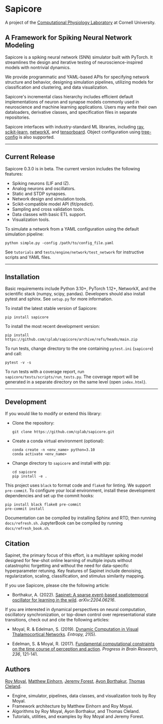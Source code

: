 Sapicore
========

A project of the [Computational Physiology Laboratory](https://cplab.net/) at Cornell University.

A Framework for Spiking Neural Network Modeling
-----------------------------------------------

Sapicore is a spiking neural network (SNN) simulator built with PyTorch. It streamlines
the design and iterative testing of neuroscience-inspired models with nontrivial dynamics.

We provide programmatic and YAML-based APIs for specifying network structure and behavior,
designing simulation pipelines, utilizing models for classification and clustering, and data visualization.

Sapicore's incremental class hierarchy includes efficient default implementations of neuron
and synapse models commonly used in neuroscience and machine learning applications.
Users may write their own dataloaders, derivative classes, and specification files in separate repositories.

Sapicore interfaces with industry-standard ML libraries, including
[ray](https://docs.ray.io/en/latest/ray-core/walkthrough.html),
[scikit-learn](https://scikit-learn.org/stable/), [networkX](https://networkx.org/), and
[tensorboard](https://pytorch.org/docs/stable/tensorboard.html).
Object configuration using [tree-config](https://github.com/matham/tree-config/) is also supported.

***

Current Release
---------------
Sapicore 0.3.0 is in beta. The current version includes the following features:

* Spiking neurons (LIF and IZ).
* Analog neurons and oscillators.
* Static and STDP synapses.
* Network design and simulation tools.
* Scikit-compatible model API (fit/predict).
* Sampling and cross validation tools.
* Data classes with basic ETL support.
* Visualization tools.

To simulate a network from a YAML configuration using the default simulation pipeline:

    python simple.py -config /path/to/config_file.yaml

See `tutorials` and `tests/engine/network/test_network` for instructive scripts and YAML files.

***

Installation
------------
Basic requirements include Python 3.10+, PyTorch 1.12+, NetworkX, and the scientific stack (numpy, scipy, pandas).
Developers should also install pytest and sphinx. See ``setup.py`` for more information.

To install the latest stable version of Sapicore:

	pip install sapicore

To install the most recent development version:

	pip install https://github.com/cplab/sapicore/archive/refs/heads/main.zip

To run tests, change directory to the one containing `pytest.ini` (`sapicore`) and call:

    pytest -v -s

To run tests with a coverage report, run `sapicore/tests/scripts/run_tests.py`.
The coverage report will be generated in a separate directory on the same level (open `index.html`).

***

Development
-----------
If you would like to modify or extend this library:

* Clone the repository:

      git clone https://github.com/cplab/sapicore.git

* Create a conda virtual environment (optional):

      conda create -n <env_name> python=3.10
      conda activate <env_name>

* Change directory to `sapicore` and install with pip:

      cd sapicore
      pip install -e .

This project uses ``black`` to format code and ``flake8`` for linting. We support ``pre-commit``.
To configure your local environment, install these development dependencies and set up the commit hooks:

	pip install black flake8 pre-commit
	pre-commit install

Documentation can be compiled by installing Sphinx and RTD, then running `docs/refresh.sh`.
JupyterBook can be compiled by running `docs/refresh_book.sh`.

Citation
--------
Sapinet, the primary focus of this effort, is a multilayer spiking model designed for few-shot online learning of
multiple inputs without catastrophic forgetting and without the need for data-specific hyperparameter
retuning. Key features of Sapinet include denoising, regularization, scaling, classification, and stimulus
similarity mapping.

If you use Sapicore, please cite the following article:

* Borthakur, A. (2022). [Sapinet: A sparse event-based spatiotemporal oscillator for learning in the
wild](https://arxiv.org/abs/2204.06216). <i>arXiv:2204.06216</i>.

If you are interested in dynamical perspectives on neural computation, oscillatory synchronization,
or top-down control over representational state transitions, check out and cite the following articles:

* Moyal, R. & Edelman, S. (2019). [Dynamic Computation in Visual Thalamocortical
Networks](https://www.mdpi.com/1099-4300/21/5/500). <i>Entropy, 21</i>(5).


* Edelman, S. & Moyal, R. (2017). [Fundamental computational constraints on the time course of perception and
action](https://www.sciencedirect.com/science/article/abs/pii/S007961231730050X).
<i>Progress in Brain Research, 236</i>, 121-141.

Authors
-------
[Roy Moyal](https://scholar.google.com/citations?user=P8Ztxr4AAAAJ),
[Matthew Einhorn](https://matham.dev/about/), [Jeremy Forest](https://jeremyforest.netlify.app/),
[Ayon Borthakur](https://borthakurayon.github.io/), [Thomas Cleland](https://cplab.net/people/thomas-cleland/).

- Engine, simulator, pipelines, data classes, and visualization tools by Roy Moyal.
- Framework architecture by Matthew Einhorn and Roy Moyal.
- Algorithms by Roy Moyal, Ayon Borthakur, and Thomas Cleland.
- Tutorials, utilities, and examples by Roy Moyal and Jeremy Forest.
